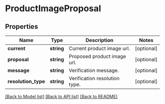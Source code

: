 # ProductImageProposal

## Properties
Name | Type | Description | Notes
------------ | ------------- | ------------- | -------------
**current** | **string** | Current product image url. | [optional] 
**proposal** | **string** | Proposed product image url. | [optional] 
**message** | **string** | Verification message. | [optional] 
**resolution_type** | **string** | Verification resolution type. | [optional] 

[[Back to Model list]](../../README.md#documentation-for-models) [[Back to API list]](../../README.md#documentation-for-api-endpoints) [[Back to README]](../../README.md)

